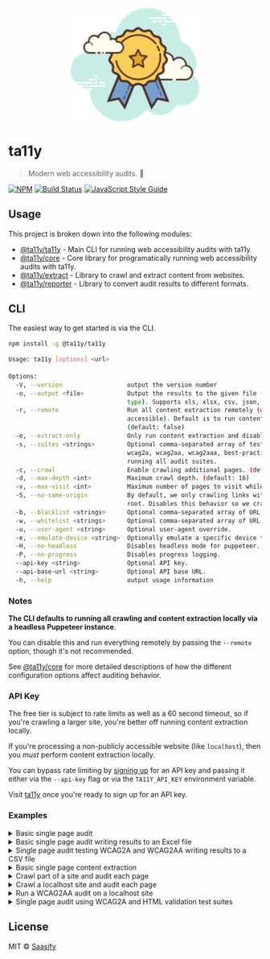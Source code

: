 <p align="center">
  <a href="https://ta11y.saasify.sh" title="ta11y">
    <img src="https://raw.githubusercontent.com/saasify-sh/ta11y/master/media/logo.svg?sanitize=true" alt="ta11y Logo" width="256" />
  </a>
</p>

# ta11y

> Modern web accessibility audits. 💪

[![NPM](https://img.shields.io/npm/v/@ta11y/ta11y.svg)](https://www.npmjs.com/package/@ta11y/ta11y) [![Build Status](https://travis-ci.com/saasify-sh/ta11y.svg?branch=master)](https://travis-ci.com/saasify-sh/ta11y) [![JavaScript Style Guide](https://img.shields.io/badge/code_style-standard-brightgreen.svg)](https://standardjs.com)

## Usage

This project is broken down into the following modules:

- [@ta11y/ta11y](./packages/ta11y) - Main CLI for running web accessibility audits with ta11y.
- [@ta11y/core](./packages/ta11y-core) - Core library for programatically running web accessibility audits with ta11y.
- [@ta11y/extract](./packages/ta11y-extract) - Library to crawl and extract content from websites.
- [@ta11y/reporter](./packages/ta11y-reporter) - Library to convert audit results to different formats.

## CLI

The easiest way to get started is via the CLI.

```bash
npm install -g @ta11y/ta11y
```

```bash
Usage: ta11y [options] <url>

Options:
  -V, --version                  output the version number
  -o, --output <file>            Output the results to the given file (format determined by file
                                 type). Supports xls, xlsx, csv, json, html, txt, etc.
  -r, --remote                   Run all content extraction remotely (website must be publicly
                                 accessible). Default is to run content extraction locally.
                                 (default: false)
  -e, --extract-only             Only run content extraction and disable auditing. (default: false)
  -s, --suites <strings>         Optional comma-separated array of test suites to run. (section508,
                                 wcag2a, wcag2aa, wcag2aaa, best-practice, html). Defaults to
                                 running all audit suites.
  -c, --crawl                    Enable crawling additional pages. (default: false)
  -d, --max-depth <int>          Maximum crawl depth. (default: 16)
  -v, --max-visit <int>          Maximum number of pages to visit while crawling.
  -S, --no-same-origin           By default, we only crawling links with the same origin as the
                                 root. Disables this behavior so we crawl links with any origin.
  -b, --blacklist <strings>      Optional comma-separated array of URL glob patterns to ignore.
  -w, --whitelist <strings>      Optional comma-separated array of URL glob patterns to include.
  -u, --user-agent <string>      Optional user-agent override.
  -e, --emulate-device <string>  Optionally emulate a specific device type.
  -H, --no-headless              Disables headless mode for puppeteer. Useful for debugging.
  -P, --no-progress              Disables progress logging.
  --api-key <string>             Optional API key.
  --api-base-url <string>        Optional API base URL.
  -h, --help                     output usage information
```

### Notes

**The CLI defaults to running all crawling and content extraction locally via a headless Puppeteer instance**.

You can disable this and run everything remotely by passing the `--remote` option, though it's not recommended.

See [@ta11y/core](https://github.com/saasify-sh/ta11y/tree/master/packages/ta11y-core) for more detailed descriptions of how the different configuration options affect auditing behavior.

### API Key

The free tier is subject to rate limits as well as a 60 second timeout, so if you're crawling a larger site, you're better off running content extraction locally.

If you're processing a non-publicly accessible website (like `localhost`), then you _must_ perform content extraction locally.

You can bypass rate limiting by [signing up](https://ta11y.saasify.sh/pricing) for an API key and passing it either via the `--api-key` flag or via the `TA11Y_API_KEY` environment variable.

Visit [ta11y](https://ta11y.saasify.sh) once you're ready to sign up for an API key.

### Examples

<details>
<summary>Basic single page audit</summary>

This example runs all available audit test suites on the given URL.

It uses the default output behavior which logs the results in JSON format to `stdout`.

```bash
ta11y https://example.com
```

```json
{
  "summary": {
    "errors": 4,
    "warnings": 0,
    "infos": 2,
    "numPages": 1,
    "numPagesPass": 0,
    "numPagesFail": 1
  },
  "results": {
    "https://example.com": {
      "url": "https://example.com",
      "depth": 0,
      "rules": [
        {
          "id": "html",
          "description": "A document must not include both a “meta” element with an “http-equiv” attribute whose value is “content-type”, and a “meta” element with a “charset” attribute.",
          "context": "f-8\">\n    <meta http-equiv=\"Content-type\" content=\"text/html; charset=utf-8\">\n    <",
          "type": "error",
          "tags": [
            "html"
          ],
          "firstColumn": 5,
          "lastLine": 5,
          "lastColumn": 71
        },
        {
          "id": "html",
          "description": " The “type” attribute for the “style” element is not needed and should be omitted.",
          "context": "e=1\">\n    <style type=\"text/css\">\n    b",
          "type": "info",
          "tags": [
            "html"
          ],
          "firstColumn": 5,
          "lastLine": 7,
          "lastColumn": 27
        },
        {
          "id": "html",
          "description": "Consider adding a “lang” attribute to the “html” start tag to declare the language of this document.",
          "context": "TYPE html><html><head>",
          "type": "info",
          "tags": [
            "html"
          ],
          "firstColumn": 16,
          "lastLine": 1,
          "lastColumn": 21
        },
        {
          "id": "html-has-lang",
          "type": "error",
          "description": "Ensures every HTML document has a lang attribute",
          "impact": "serious",
          "tags": [
            "cat.language",
            "wcag2a",
            "wcag311"
          ],
          "help": "<html> element must have a lang attribute",
          "helpUrl": "https://dequeuniversity.com/rules/ta11y/3.4/html-has-lang?application=Ta11y%20API"
        },
        {
          "id": "landmark-one-main",
          "type": "error",
          "description": "Ensures the document has only one main landmark and each iframe in the page has at most one main landmark",
          "impact": "moderate",
          "tags": [
            "cat.semantics",
            "best-practice"
          ],
          "help": "Document must have one main landmark",
          "helpUrl": "https://dequeuniversity.com/rules/ta11y/3.4/landmark-one-main?application=Ta11y%20API"
        },
        {
          "id": "region",
          "type": "error",
          "description": "Ensures all page content is contained by landmarks",
          "impact": "moderate",
          "tags": [
            "cat.keyboard",
            "best-practice"
          ],
          "help": "All page content must be contained by landmarks",
          "helpUrl": "https://dequeuniversity.com/rules/ta11y/3.4/region?application=Ta11y%20API"
        }
      ],
      "summary": {
        "errors": 4,
        "warnings": 0,
        "infos": 2,
        "pass": false
      }
    }
  }
}
```

If you only want specific audit results, use the `--suite` option.

</details>

<details>
<summary>Basic single page audit writing results to an Excel file</summary>

This example runs wcag2a and wcag2aa audit test suites on the given URL and outputs the results to an Excel spreadsheet (supports any `xls`, `xlsx`, or `csv` file).

```bash
ta11y https://example.com --suites wcag2a,wcag2aa -o audit.xls
```
</details>

<details>
<summary>Single page audit testing WCAG2A and WCAG2AA writing results to a CSV file</summary>

This example runs wcag2a and wcag2aa audit test suites on the given URL and outputs the results to a comma-separated-value file (`csv`).

```bash
ta11y https://example.com --suites wcag2a,wcag2aa -o audit.csv
```
</details>

<details>
<summary>Basic single page content extraction</summary>

```bash
ta11y https://example.com --extract-only
```

```json
{
  "results": {
    "https://example.com": {
      "url": "https://example.com",
      "depth": 0,
      "content": "<!DOCTYPE html><html><head>\n    <title>Example Domain</title>\n\n    <meta charset=\"utf-8\">\n    <meta http-equiv=\"Content-type\" content=\"text/html; charset=utf-8\">\n    <meta name=\"viewport\" content=\"width=device-width, initial-scale=1\">\n    <style type=\"text/css\">\n    body {\n        background-color: #f0f0f2;\n        margin: 0;\n        padding: 0;\n        font-family: -apple-system, system-ui, BlinkMacSystemFont, \"Segoe UI\", \"Open Sans\", \"Helvetica Neue\", Helvetica, Arial, sans-serif;\n        \n    }\n    div {\n        width: 600px;\n        margin: 5em auto;\n        padding: 2em;\n        background-color: #fdfdff;\n        border-radius: 0.5em;\n        box-shadow: 2px 3px 7px 2px rgba(0,0,0,0.02);\n    }\n    a:link, a:visited {\n        color: #38488f;\n        text-decoration: none;\n    }\n    @media (max-width: 700px) {\n        div {\n            margin: 0 auto;\n            width: auto;\n        }\n    }\n    </style>    \n</head>\n\n<body>\n<div>\n    <h1>Example Domain</h1>\n    <p>This domain is for use in illustrative examples in documents. You may use this\n    domain in literature without prior coordination or asking for permission.</p>\n    <p><a href=\"https://www.iana.org/domains/example\">More information...</a></p>\n</div>\n\n\n</body></html>"
    }
  },
  "summary": {
    "root": "https://example.com",
    "visited": 1,
    "success": 1,
    "error": 0
  }
}
```

</details>

<details>
<summary>Crawl part of a site and audit each page</summary>

```bash
ta11y https://en.wikipedia.org --crawl --max-depth 1 --max-visit 8
```

This example will crawl and extract the target site locally and then perform a full remote audit of the results. You can use the `--remote` flag to force the whole process to operate remotely.

</details>

<details>
<summary>Crawl a localhost site and audit each page</summary>

```bash
ta11y http://localhost:3000 --crawl
```

This example will crawl all pages of a local site and then perform an audit of the results.

Note that the local site does not have to be publicly accessible as content extraction happens locally.

</details>

<details>
<summary>Run a WCAG2AA audit on a localhost site</summary>

```bash
ta11y http://localhost:3000 --crawl --suites wcag2aa
```

This example will crawl all pages of a local site and then perform an audit of the results, **only considering the WCAG2AA test suite**.

Note that the local site does not have to be publicly accessible as content extraction happens locally.

</details>

<details>
<summary>Single page audit using WCAG2A and HTML validation test suites</summary>

```bash
ta11y https://example.com --suites wcag2a,html
```

```json
{
  "summary": {
    "suites": [
      "wcag2a",
      "html"
    ],
    "errors": 2,
    "warnings": 0,
    "infos": 2,
    "numPages": 1,
    "numPagesPass": 0,
    "numPagesFail": 1
  },
  "results": {
    "https://example.com": {
      "url": "https://example.com",
      "depth": 0,
      "rules": [
        {
          "id": "html",
          "description": "A document must not include both a “meta” element with an “http-equiv” attribute whose value is “content-type”, and a “meta” element with a “charset” attribute.",
          "context": "f-8\">\n    <meta http-equiv=\"Content-type\" content=\"text/html; charset=utf-8\">\n    <",
          "type": "error",
          "tags": [
            "html"
          ],
          "firstColumn": 5,
          "lastLine": 5,
          "lastColumn": 71
        },
        {
          "id": "html",
          "description": " The “type” attribute for the “style” element is not needed and should be omitted.",
          "context": "e=1\">\n    <style type=\"text/css\">\n    b",
          "type": "info",
          "tags": [
            "html"
          ],
          "firstColumn": 5,
          "lastLine": 7,
          "lastColumn": 27
        },
        {
          "id": "html",
          "description": "Consider adding a “lang” attribute to the “html” start tag to declare the language of this document.",
          "context": "TYPE html><html><head>",
          "type": "info",
          "tags": [
            "html"
          ],
          "firstColumn": 16,
          "lastLine": 1,
          "lastColumn": 21
        },
        {
          "id": "html-has-lang",
          "type": "error",
          "description": "Ensures every HTML document has a lang attribute",
          "impact": "serious",
          "tags": [
            "cat.language",
            "wcag2a",
            "wcag311"
          ],
          "help": "<html> element must have a lang attribute",
          "helpUrl": "https://dequeuniversity.com/rules/ta11y/3.4/html-has-lang?application=Ta11y%20API"
        }
      ],
      "summary": {
        "errors": 2,
        "warnings": 0,
        "infos": 2,
        "pass": false
      }
    }
  }
}
```
</details>

## License

MIT © [Saasify](https://saasify.sh)
